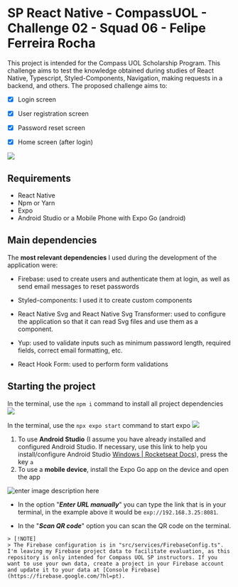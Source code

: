 # SP React Native - CompassUOL - Challenge 02 - Squad 06 - Felipe Ferreira Rocha

This project is intended for the Compass UOL Scholarship Program. This challenge aims to test the knowledge obtained during studies of React Native, Typescript, Styled-Components, Navigation, making requests in a backend, and others. The proposed challenge aims to:

 - [x] Login screen
 - [x] User registration screen
 - [x] Password reset screen
 - [x] Home screen (after login)


![](https://lh3.googleusercontent.com/drive-viewer/AITFw-wlL6VqW_wrf-nwPhXlGWFuwLZIqbDtNNeUGLWas-VteMbqmic6XFQrk80f4QMBM3NoK2B3GLZgTotS9sO3RxcZAiDB=w1920-h961)

## Requirements

- React Native
- Npm or Yarn
- Expo
- Android Studio or a Mobile Phone with Expo Go (android)

## Main dependencies

The **most relevant dependencies** I used during the development of the application were:

 - Firebase: used to create users and authenticate them at login, as
   well as send email messages to reset passwords
   
 - Styled-components: I used it to create custom components
   
  - React Native Svg and React Native Svg Transformer: used to configure
   the application so that it can read Svg files and use them as a
   component.
   
  - Yup: used to validate inputs such as minimum password length,
   required fields, correct email formatting, etc.
   
  - React Hook Form: used to perform form validations

## Starting the project

 In the terminal, use the `npm i` command to install all project dependencies
![](https://lh3.googleusercontent.com/drive-viewer/AITFw-xZO_oV7MCwwEUuk3Eg9_9xTnR6Px37T0hw8rdeprR3Lfnui3VfeYO2zLS-PVlH_ajNGXjYbOkvFXMwMBzPBPCvPpTWnw=w1920-h961)
 
 In the terminal, use the `npx expo start` command to start expo
![](https://lh3.googleusercontent.com/drive-viewer/AITFw-zgq6CgOeeGaRX2-fNWeRRnUUhgMNPmGusNmu3A8zLzXD06JU5bGSuCP1AEtbKWi61mpGuR5ZGafk57HV-kZ6yQzJy9=w1920-h961)

 1. To use **Android Studio** (I assume you have already installed and configured Android Studio. If necessary, use this link to help you install/configure Android Studio [Windows | Rocketseat Docs](https://react-native.rocketseat.dev/android/windows)), press the key `a`
2. To use a **mobile device**, install the Expo Go app on the device and open the app


![enter image description here](https://lh3.googleusercontent.com/drive-viewer/AITFw-wRquzjjdSJA3G_QVA5O0Bi9Poamb-piIJuYCdd6Agj0shbx6AhJs1BI4ykCS9BOtQWhnw1qIncYMQQOiEP8DR_47Z5DQ=w1360-h649)
- In the option "***Enter URL manually***" you can type the link that is in your terminal, in the example above it would be `exp://192.168.3.25:8081`.

- In the "***Scan QR code***" option you can scan the QR code on the terminal.


```
> [!NOTE]
> The Firebase configuration is in "src/services/FirebaseConfig.ts". I'm leaving my Firebase project data to facilitate evaluation, as this repository is only intended for Compass UOL SP instructors. If you want to use your own data, create a project in your Firebase account and update it to your data at [Console Firebase](https://firebase.google.com/?hl=pt).
```
